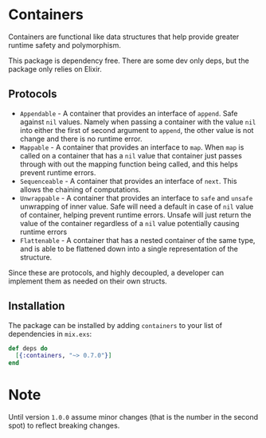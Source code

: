 # Containers

Containers are functional like data structures that help provide greater runtime safety and polymorphism.

This package is dependency free. There are some dev only deps, but the package only relies on Elixir.

## Protocols

  * `Appendable` - A container that provides an interface of `append`. Safe against `nil` values.
    Namely when passing a container with the value `nil` into either the first of second argument
    to `append`, the other value is not change and there is no runtime error.
  * `Mappable` - A container that provides an interface to `map`. When `map` is called on a container that
    has a `nil` value that container just passes through with out the mapping function being called, and
    this helps prevent runtime errors.
  * `Sequenceable` - A container that provides an interface of `next`. This allows the chaining of computations.
  * `Unwrappable`  - A container that provides an interface to `safe` and `unsafe` unwrapping of inner value. Safe
    will need a default in case of `nil` value of container, helping prevent runtime errors. Unsafe will just return
    the value of the container regardless of a `nil` value potentially causing runtime errors
  * `Flattenable` - A container that has a nested container of the same type, and is able to be flattened down into
     a single representation of the structure.

Since these are protocols, and highly decoupled, a developer can implement them as needed on their own structs.

## Installation

The package can be installed by adding `containers` to your list of dependencies in `mix.exs`:

```elixir
def deps do
  [{:containers, "~> 0.7.0"}]
end
```

# Note

Until version `1.0.0` assume minor changes (that is the number in the second spot) to reflect breaking changes.
